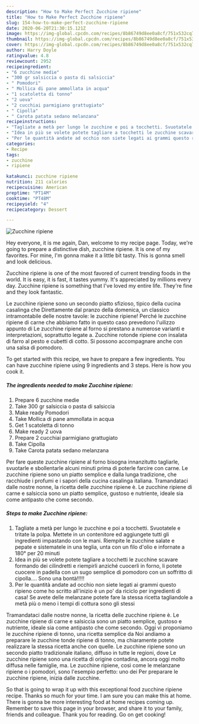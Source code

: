 ```yaml
---
description: "How to Make Perfect Zucchine ripiene"
title: "How to Make Perfect Zucchine ripiene"
slug: 154-how-to-make-perfect-zucchine-ripiene
date: 2020-06-20T21:30:15.121Z
image: https://img-global.cpcdn.com/recipes/8b86749d8ee0a8cf/751x532cq70/zucchine-ripiene-recipe-main-photo.jpg
thumbnail: https://img-global.cpcdn.com/recipes/8b86749d8ee0a8cf/751x532cq70/zucchine-ripiene-recipe-main-photo.jpg
cover: https://img-global.cpcdn.com/recipes/8b86749d8ee0a8cf/751x532cq70/zucchine-ripiene-recipe-main-photo.jpg
author: Harry Doyle
ratingvalue: 4.8
reviewcount: 2952
recipeingredient:
- "6 zucchine medie"
- "300 gr salsiccia o pasta di salsiccia"
- " Pomodori"
- " Mollica di pane ammollata in acqua"
- "1 scatoletta di tonno"
- "2 uova"
- "2 cucchiai parmigiano grattugiato"
- " Cipolla"
- " Carota patata sedano melanzana"
recipeinstructions:
- "Tagliate a metà per lungo le zucchine e poi a tocchetti. Svuotatele e tritate la polpa. Mettete in un contenitore ed aggiungete tutti gli ingredienti impastando con le mani. Riempite le zucchine salate e pepate e sistematele in una teglia, unta con un filo d&#39;olio e infornate a 180° per 20 minuti"
- "Idea in più se volete potete tagliare a tocchetti le zucchine scavare formando dei cilindretti e riempirli anziché cuocerli in forno, li potete cuocere in padella con un sugo semplice di pomodoro con un soffritto di cipolla.... Sono una bontà!!!!!"
- "Per le quantità andate ad occhio non siete legati ai grammi questo ripieno come ho scritto all&#39;inizio è un po&#39; da riciclo per ingredienti di casa! Se avete delle melanzane potete fare la stessa ricetta tagliandole a metà più o meno i tempi di cottura sono gli stessi"
categories:
- Recipe
tags:
- zucchine
- ripiene

katakunci: zucchine ripiene 
nutrition: 211 calories
recipecuisine: American
preptime: "PT14M"
cooktime: "PT48M"
recipeyield: "4"
recipecategory: Dessert

---
```



![Zucchine ripiene](https://img-global.cpcdn.com/recipes/8b86749d8ee0a8cf/751x532cq70/zucchine-ripiene-recipe-main-photo.jpg)

Hey everyone, it is me again, Dan, welcome to my recipe page. Today, we're going to prepare a distinctive dish, zucchine ripiene. It is one of my favorites. For mine, I'm gonna make it a little bit tasty. This is gonna smell and look delicious.

Zucchine ripiene is one of the most favored of current trending foods in the world. It is easy, it is fast, it tastes yummy. It's appreciated by millions every day. Zucchine ripiene is something that I've loved my entire life. They're fine and they look fantastic.

Le zucchine ripiene sono un secondo piatto sfizioso, tipico della cucina casalinga che Direttamente dal pranzo della domenica, un classico intramontabile delle nostre tavole: le zucchine ripiene! Perché le zucchine ripiene di carne che abbiamo fatto in questo caso prevedono l&#39;uilizzo appunto di Le zucchine ripiene al forno si prestano a numerose varianti e interpretazioni, soprattutto legate a. Zucchine rotonde ripiene con insalata di farro al pesto e cubetti di cotto. Si possono accompagnare anche con una salsa di pomodoro.


To get started with this recipe, we have to prepare a few ingredients. You can have zucchine ripiene using 9 ingredients and 3 steps. Here is how you cook it.

<!--inarticleads1-->

##### The ingredients needed to make Zucchine ripiene:

1. Prepare 6 zucchine medie
1. Take 300 gr salsiccia o pasta di salsiccia
1. Make ready  Pomodori
1. Take  Mollica di pane ammollata in acqua
1. Get 1 scatoletta di tonno
1. Make ready 2 uova
1. Prepare 2 cucchiai parmigiano grattugiato
1. Take  Cipolla
1. Take  Carota patata sedano melanzana


Per fare queste zucchine ripiene al forno bisogna innanzitutto tagliarle, svuotarle e sbollentarle alcuni minuti prima di poterle farcire con carne. Le zucchine ripiene sono un piatto semplice e dalla lunga tradizione, che racchiude i profumi e i sapori della cucina casalinga italiana. Tramandataci dalle nostre nonne, la ricetta delle zucchine ripiene è. Le zucchine ripiene di carne e salsiccia sono un piatto semplice, gustoso e nutriente, ideale sia come antipasto che come secondo. 

<!--inarticleads2-->

##### Steps to make Zucchine ripiene:

1. Tagliate a metà per lungo le zucchine e poi a tocchetti. Svuotatele e tritate la polpa. Mettete in un contenitore ed aggiungete tutti gli ingredienti impastando con le mani. Riempite le zucchine salate e pepate e sistematele in una teglia, unta con un filo d&#39;olio e infornate a 180° per 20 minuti
1. Idea in più se volete potete tagliare a tocchetti le zucchine scavare formando dei cilindretti e riempirli anziché cuocerli in forno, li potete cuocere in padella con un sugo semplice di pomodoro con un soffritto di cipolla.... Sono una bontà!!!!!
1. Per le quantità andate ad occhio non siete legati ai grammi questo ripieno come ho scritto all&#39;inizio è un po&#39; da riciclo per ingredienti di casa! Se avete delle melanzane potete fare la stessa ricetta tagliandole a metà più o meno i tempi di cottura sono gli stessi


Tramandataci dalle nostre nonne, la ricetta delle zucchine ripiene è. Le zucchine ripiene di carne e salsiccia sono un piatto semplice, gustoso e nutriente, ideale sia come antipasto che come secondo. Oggi vi proponiamo le zucchine ripiene di tonno, una ricetta semplice da Noi andiamo a preparare le zucchine tonde ripiene di tonno, ma chiaramente potete realizzare la stessa ricetta anche con quelle. Le zucchine ripiene sono un secondo piatto tradizionale italiano, diffuso in tutte le regioni, dove Le zucchine ripiene sono una ricetta di origine contadina, ancora oggi molto diffusa nelle famiglie, ma. Le zucchine ripiene, così come le melanzane ripiene o i pomodori, sono l&#39;esempio perfetto: uno dei Per preparare le zucchine ripiene, inizia dalle zucchine. 

So that is going to wrap it up with this exceptional food zucchine ripiene recipe. Thanks so much for your time. I am sure you can make this at home. There is gonna be more interesting food at home recipes coming up. Remember to save this page in your browser, and share it to your family, friends and colleague. Thank you for reading. Go on get cooking!
